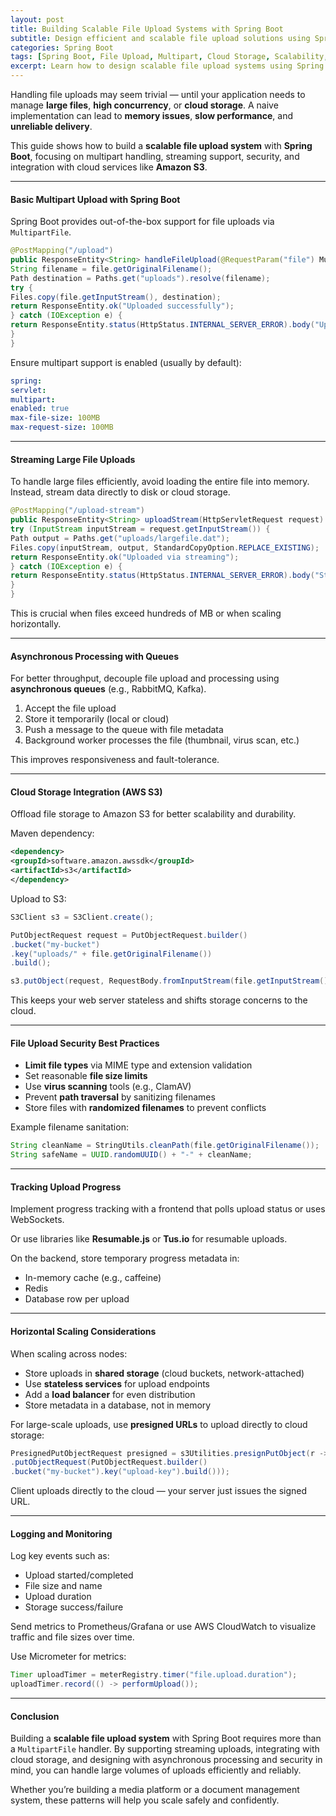 ```yaml
---
layout: post
title: Building Scalable File Upload Systems with Spring Boot
subtitle: Design efficient and scalable file upload solutions using Spring Boot, multipart streaming, and cloud storage integration
categories: Spring Boot
tags: [Spring Boot, File Upload, Multipart, Cloud Storage, Scalability, AWS S3, REST API]
excerpt: Learn how to design scalable file upload systems using Spring Boot. Explore multipart handling, streaming uploads, storage strategies, and cloud integration to manage large files efficiently.
---
```




Handling file uploads may seem trivial — until your application needs to manage **large files**, **high concurrency**, or **cloud storage**. A naive implementation can lead to **memory issues**, **slow performance**, and **unreliable delivery**.

This guide shows how to build a **scalable file upload system** with **Spring Boot**, focusing on multipart handling, streaming support, security, and integration with cloud services like **Amazon S3**.

---

#### Basic Multipart Upload with Spring Boot

Spring Boot provides out-of-the-box support for file uploads via `MultipartFile`.

```java
@PostMapping("/upload")
public ResponseEntity<String> handleFileUpload(@RequestParam("file") MultipartFile file) {
String filename = file.getOriginalFilename();
Path destination = Paths.get("uploads").resolve(filename);
try {
Files.copy(file.getInputStream(), destination);
return ResponseEntity.ok("Uploaded successfully");
} catch (IOException e) {
return ResponseEntity.status(HttpStatus.INTERNAL_SERVER_ERROR).body("Upload failed");
}
}
```

Ensure multipart support is enabled (usually by default):

```yml
spring:
servlet:
multipart:
enabled: true
max-file-size: 100MB
max-request-size: 100MB
```

---

#### Streaming Large File Uploads

To handle large files efficiently, avoid loading the entire file into memory. Instead, stream data directly to disk or cloud storage.

```java
@PostMapping("/upload-stream")
public ResponseEntity<String> uploadStream(HttpServletRequest request) {
try (InputStream inputStream = request.getInputStream()) {
Path output = Paths.get("uploads/largefile.dat");
Files.copy(inputStream, output, StandardCopyOption.REPLACE_EXISTING);
return ResponseEntity.ok("Uploaded via streaming");
} catch (IOException e) {
return ResponseEntity.status(HttpStatus.INTERNAL_SERVER_ERROR).body("Streaming upload failed");
}
}
```

This is crucial when files exceed hundreds of MB or when scaling horizontally.

---

#### Asynchronous Processing with Queues

For better throughput, decouple file upload and processing using **asynchronous queues** (e.g., RabbitMQ, Kafka).

1. Accept the file upload
2. Store it temporarily (local or cloud)
3. Push a message to the queue with file metadata
4. Background worker processes the file (thumbnail, virus scan, etc.)

This improves responsiveness and fault-tolerance.

---

#### Cloud Storage Integration (AWS S3)

Offload file storage to Amazon S3 for better scalability and durability.

Maven dependency:

```xml
<dependency>
<groupId>software.amazon.awssdk</groupId>
<artifactId>s3</artifactId>
</dependency>
```

Upload to S3:

```java
S3Client s3 = S3Client.create();

PutObjectRequest request = PutObjectRequest.builder()
.bucket("my-bucket")
.key("uploads/" + file.getOriginalFilename())
.build();

s3.putObject(request, RequestBody.fromInputStream(file.getInputStream(), file.getSize()));
```

This keeps your web server stateless and shifts storage concerns to the cloud.

---

#### File Upload Security Best Practices

- **Limit file types** via MIME type and extension validation
- Set reasonable **file size limits**
- Use **virus scanning** tools (e.g., ClamAV)
- Prevent **path traversal** by sanitizing filenames
- Store files with **randomized filenames** to prevent conflicts

Example filename sanitation:

```java
String cleanName = StringUtils.cleanPath(file.getOriginalFilename());
String safeName = UUID.randomUUID() + "-" + cleanName;
```

---

#### Tracking Upload Progress

Implement progress tracking with a frontend that polls upload status or uses WebSockets.

Or use libraries like **Resumable.js** or **Tus.io** for resumable uploads.

On the backend, store temporary progress metadata in:
- In-memory cache (e.g., caffeine)
- Redis
- Database row per upload

---

#### Horizontal Scaling Considerations

When scaling across nodes:
- Store uploads in **shared storage** (cloud buckets, network-attached)
- Use **stateless services** for upload endpoints
- Add a **load balancer** for even distribution
- Store metadata in a database, not in memory

For large-scale uploads, use **presigned URLs** to upload directly to cloud storage:

```java
PresignedPutObjectRequest presigned = s3Utilities.presignPutObject(r -> r.signatureDuration(Duration.ofMinutes(10))
.putObjectRequest(PutObjectRequest.builder()
.bucket("my-bucket").key("upload-key").build()));
```

Client uploads directly to the cloud — your server just issues the signed URL.

---

#### Logging and Monitoring

Log key events such as:
- Upload started/completed
- File size and name
- Upload duration
- Storage success/failure

Send metrics to Prometheus/Grafana or use AWS CloudWatch to visualize traffic and file sizes over time.

Use Micrometer for metrics:

```java
Timer uploadTimer = meterRegistry.timer("file.upload.duration");
uploadTimer.record(() -> performUpload());
```

---

#### Conclusion

Building a **scalable file upload system** with Spring Boot requires more than a `MultipartFile` handler. By supporting streaming uploads, integrating with cloud storage, and designing with asynchronous processing and security in mind, you can handle large volumes of uploads efficiently and reliably.

Whether you’re building a media platform or a document management system, these patterns will help you scale safely and confidently.
